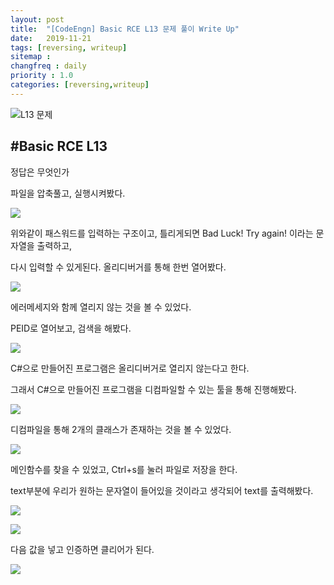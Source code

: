 ```yaml
---
layout: post
title:  "[CodeEngn] Basic RCE L13 문제 풀이 Write Up"
date:   2019-11-21
tags: [reversing, writeup]
sitemap :
changfreq : daily
priority : 1.0
categories: [reversing,writeup]
---
```


![L13 문제](https://img1.daumcdn.net/thumb/R1280x0/?scode=mtistory2&fname=https%3A%2F%2Fk.kakaocdn.net%2Fdn%2Fcq0wDd%2FbtqzU8C7R2R%2FjPYaTdLNqq9fyXbwETBxWk%2Fimg.png)

#Basic RCE L13
---
정답은 무엇인가

파일을 압축풀고, 실행시켜봤다.

![](https://img1.daumcdn.net/thumb/R1280x0/?scode=mtistory2&fname=https%3A%2F%2Fk.kakaocdn.net%2Fdn%2FyemXJ%2FbtqzUOZduBv%2FFL4BGWVYmQsWBa3GCzChBK%2Fimg.png)

위와같이 패스워드를 입력하는 구조이고, 틀리게되면 Bad Luck! Try again! 이라는 문자열을 출력하고,

다시 입력할 수 있게된다. 올리디버거를 통해 한번 열어봤다.

![](https://img1.daumcdn.net/thumb/R1280x0/?scode=mtistory2&fname=https%3A%2F%2Fk.kakaocdn.net%2Fdn%2FbjP95n%2FbtqzTCrvaEB%2FqhOwkgYXG47T0JwYsOkH21%2Fimg.png)

에러메세지와 함께 열리지 않는 것을 볼 수 있었다.

PEID로 열어보고, 검색을 해봤다.

![](https://img1.daumcdn.net/thumb/R1280x0/?scode=mtistory2&fname=https%3A%2F%2Fk.kakaocdn.net%2Fdn%2Fu9W98%2FbtqzS0lNTyY%2Fd5Y0wNqhqCKSAoF9kxGHA1%2Fimg.png)

C#으로 만들어진 프로그램은 올리디버거로 열리지 않는다고 한다.

그래서 C#으로 만들어진 프로그램을 디컴파일할 수 있는 툴을 통해 진행해봤다.

![](https://img1.daumcdn.net/thumb/R1280x0/?scode=mtistory2&fname=https%3A%2F%2Fk.kakaocdn.net%2Fdn%2Fd9oAqK%2FbtqzVDvUynU%2FKauRKLFeF2cxZiLIFx1TIk%2Fimg.png)

디컴파일을 통해 2개의 클래스가 존재하는 것을 볼 수 있었다.

![](https://img1.daumcdn.net/thumb/R1280x0/?scode=mtistory2&fname=https%3A%2F%2Fk.kakaocdn.net%2Fdn%2FTXuun%2FbtqzR2j5g0R%2Frfruxk7cz2E4oPaPiqWbMK%2Fimg.png)

메인함수를 찾을 수 있었고, Ctrl+s를 눌러 파일로 저장을 한다.

text부분에 우리가 원하는 문자열이 들어있을 것이라고 생각되어 text를 출력해봤다.

![](https://img1.daumcdn.net/thumb/R1280x0/?scode=mtistory2&fname=https%3A%2F%2Fk.kakaocdn.net%2Fdn%2FdQsOJ0%2FbtqzVCX5qnn%2FENeCQ7fJ2Ej6REI0aYE140%2Fimg.png)

![](https://img1.daumcdn.net/thumb/R1280x0/?scode=mtistory2&fname=https%3A%2F%2Fk.kakaocdn.net%2Fdn%2FWZAU5%2FbtqzUOEZeUv%2FT74mOssEAjQEtoiDHXVnk0%2Fimg.png)

다음 값을 넣고 인증하면 클리어가 된다.

![](https://img1.daumcdn.net/thumb/R1280x0/?scode=mtistory2&fname=https%3A%2F%2Fk.kakaocdn.net%2Fdn%2FkYfe7%2FbtqzVpq8jOc%2FKPnioQ96MpWartQWcI7Fvk%2Fimg.png)